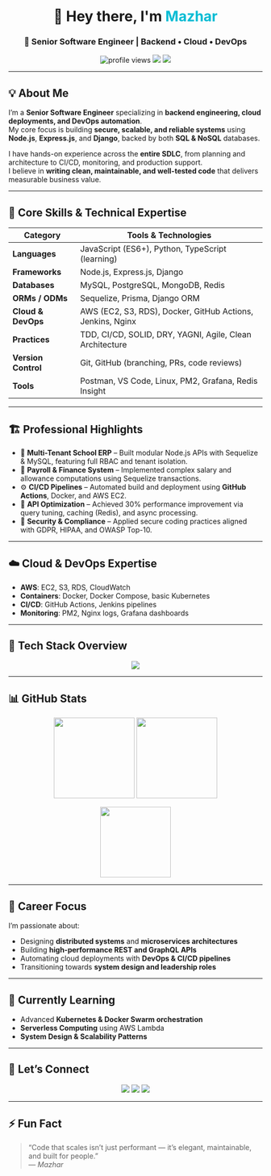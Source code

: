 <!-- Mazhar | Sr. SDE GitHub Profile README -->

<h1 align="center">👋 Hey there, I'm <span style="color:#00bcd4">Mazhar</span></h1>
<h3 align="center">🚀 Senior Software Engineer | Backend • Cloud • DevOps</h3>

<p align="center">
  <img src="https://komarev.com/ghpvc/?username=mazhar343&style=for-the-badge&color=blue" alt="profile views"/>
  <img src="https://img.shields.io/github/followers/mazhar343?label=Followers&style=for-the-badge&color=brightgreen" />
  <img src="https://img.shields.io/badge/Backend%20Engineer-Node.js%20%7C%20Django-blueviolet?style=for-the-badge"/>
</p>

---

## 💡 About Me  

I’m a **Senior Software Engineer** specializing in **backend engineering, cloud deployments, and DevOps automation**.  
My core focus is building **secure, scalable, and reliable systems** using **Node.js**, **Express.js**, and **Django**, backed by both **SQL & NoSQL** databases.  

I have hands-on experience across the **entire SDLC**, from planning and architecture to CI/CD, monitoring, and production support.  
I believe in **writing clean, maintainable, and well-tested code** that delivers measurable business value.  

---

## 🧠 Core Skills & Technical Expertise  

| Category | Tools & Technologies |
|-----------|----------------------|
| **Languages** | JavaScript (ES6+), Python, TypeScript (learning) |
| **Frameworks** | Node.js, Express.js, Django |
| **Databases** | MySQL, PostgreSQL, MongoDB, Redis |
| **ORMs / ODMs** | Sequelize, Prisma, Django ORM |
| **Cloud & DevOps** | AWS (EC2, S3, RDS), Docker, GitHub Actions, Jenkins, Nginx |
| **Practices** | TDD, CI/CD, SOLID, DRY, YAGNI, Agile, Clean Architecture |
| **Version Control** | Git, GitHub (branching, PRs, code reviews) |
| **Tools** | Postman, VS Code, Linux, PM2, Grafana, Redis Insight |

---

## 🏗️ Professional Highlights  

- 🧩 **Multi-Tenant School ERP** – Built modular Node.js APIs with Sequelize & MySQL, featuring full RBAC and tenant isolation.  
- 💸 **Payroll & Finance System** – Implemented complex salary and allowance computations using Sequelize transactions.  
- ⚙️ **CI/CD Pipelines** – Automated build and deployment using **GitHub Actions**, Docker, and AWS EC2.  
- 🚀 **API Optimization** – Achieved 30% performance improvement via query tuning, caching (Redis), and async processing.  
- 🔐 **Security & Compliance** – Applied secure coding practices aligned with GDPR, HIPAA, and OWASP Top-10.  

---

## ☁️ Cloud & DevOps Expertise  

- **AWS**: EC2, S3, RDS, CloudWatch  
- **Containers**: Docker, Docker Compose, basic Kubernetes  
- **CI/CD**: GitHub Actions, Jenkins pipelines  
- **Monitoring**: PM2, Nginx logs, Grafana dashboards  

---

## 🧰 Tech Stack Overview  
<p align="center">
  <img src="https://skillicons.dev/icons?i=nodejs,express,django,python,mysql,postgresql,mongodb,redis,aws,docker,git,github,nginx,vscode" />
</p>

---

## 📊 GitHub Stats  

<p align="center">
  <img src="https://github-readme-stats.vercel.app/api?username=mazhar343&show_icons=true&theme=tokyonight" height="160px" />
  <img src="https://github-readme-streak-stats.herokuapp.com?user=mazhar343&theme=tokyonight" height="160px" />
</p>

<p align="center">
  <img src="https://github-readme-stats.vercel.app/api/top-langs/?username=mazhar343&layout=compact&theme=tokyonight" height="140px" />
</p>

---

## 🎯 Career Focus  

I’m passionate about:  
- Designing **distributed systems** and **microservices architectures**  
- Building **high-performance REST and GraphQL APIs**  
- Automating cloud deployments with **DevOps & CI/CD pipelines**  
- Transitioning towards **system design and leadership roles**  

---

## 🌱 Currently Learning  
- Advanced **Kubernetes & Docker Swarm orchestration**  
- **Serverless Computing** using AWS Lambda  
- **System Design & Scalability Patterns**  

---

## 💬 Let’s Connect  

<p align="center">
  <a href="https://www.linkedin.com/in/mazhar343"><img src="https://img.shields.io/badge/LinkedIn-0077B5.svg?style=for-the-badge&logo=linkedin&logoColor=white"/></a>
  <a href="mailto:mazhar343@gmail.com"><img src="https://img.shields.io/badge/Email-D14836.svg?style=for-the-badge&logo=gmail&logoColor=white"/></a>
  <a href="https://github.com/mazhar343"><img src="https://img.shields.io/badge/GitHub-181717.svg?style=for-the-badge&logo=github&logoColor=white"/></a>
</p>

---

## ⚡ Fun Fact  
> “Code that scales isn’t just performant — it’s elegant, maintainable, and built for people.”  
> — *Mazhar*
